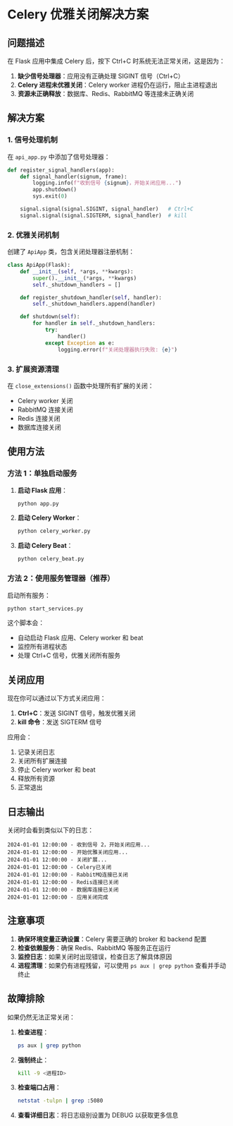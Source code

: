 # Celery 优雅关闭解决方案

## 问题描述

在 Flask 应用中集成 Celery 后，按下 Ctrl+C 时系统无法正常关闭，这是因为：

1. **缺少信号处理器**：应用没有正确处理 SIGINT 信号（Ctrl+C）
2. **Celery 进程未优雅关闭**：Celery worker 进程仍在运行，阻止主进程退出
3. **资源未正确释放**：数据库、Redis、RabbitMQ 等连接未正确关闭

## 解决方案

### 1. 信号处理机制

在 `api_app.py` 中添加了信号处理器：

```python
def register_signal_handlers(app):
    def signal_handler(signum, frame):
        logging.info(f"收到信号 {signum}，开始关闭应用...")
        app.shutdown()
        sys.exit(0)

    signal.signal(signal.SIGINT, signal_handler)   # Ctrl+C
    signal.signal(signal.SIGTERM, signal_handler)  # kill
```

### 2. 优雅关闭机制

创建了 `ApiApp` 类，包含关闭处理器注册机制：

```python
class ApiApp(Flask):
    def __init__(self, *args, **kwargs):
        super().__init__(*args, **kwargs)
        self._shutdown_handlers = []

    def register_shutdown_handler(self, handler):
        self._shutdown_handlers.append(handler)

    def shutdown(self):
        for handler in self._shutdown_handlers:
            try:
                handler()
            except Exception as e:
                logging.error(f"关闭处理器执行失败: {e}")
```

### 3. 扩展资源清理

在 `close_extensions()` 函数中处理所有扩展的关闭：

- Celery worker 关闭
- RabbitMQ 连接关闭
- Redis 连接关闭
- 数据库连接关闭

## 使用方法

### 方法 1：单独启动服务

1. **启动 Flask 应用**：

   ```bash
   python app.py
   ```

2. **启动 Celery Worker**：

   ```bash
   python celery_worker.py
   ```

3. **启动 Celery Beat**：
   ```bash
   python celery_beat.py
   ```

### 方法 2：使用服务管理器（推荐）

启动所有服务：

```bash
python start_services.py
```

这个脚本会：

- 自动启动 Flask 应用、Celery worker 和 beat
- 监控所有进程状态
- 处理 Ctrl+C 信号，优雅关闭所有服务

## 关闭应用

现在你可以通过以下方式关闭应用：

1. **Ctrl+C**：发送 SIGINT 信号，触发优雅关闭
2. **kill 命令**：发送 SIGTERM 信号

应用会：

1. 记录关闭日志
2. 关闭所有扩展连接
3. 停止 Celery worker 和 beat
4. 释放所有资源
5. 正常退出

## 日志输出

关闭时会看到类似以下的日志：

```
2024-01-01 12:00:00 - 收到信号 2，开始关闭应用...
2024-01-01 12:00:00 - 开始优雅关闭应用...
2024-01-01 12:00:00 - 关闭扩展...
2024-01-01 12:00:00 - Celery已关闭
2024-01-01 12:00:00 - RabbitMQ连接已关闭
2024-01-01 12:00:00 - Redis连接已关闭
2024-01-01 12:00:00 - 数据库连接已关闭
2024-01-01 12:00:00 - 应用关闭完成
```

## 注意事项

1. **确保环境变量正确设置**：Celery 需要正确的 broker 和 backend 配置
2. **检查依赖服务**：确保 Redis、RabbitMQ 等服务正在运行
3. **监控日志**：如果关闭时出现错误，检查日志了解具体原因
4. **进程清理**：如果仍有进程残留，可以使用 `ps aux | grep python` 查看并手动终止

## 故障排除

如果仍然无法正常关闭：

1. **检查进程**：

   ```bash
   ps aux | grep python
   ```

2. **强制终止**：

   ```bash
   kill -9 <进程ID>
   ```

3. **检查端口占用**：

   ```bash
   netstat -tulpn | grep :5080
   ```

4. **查看详细日志**：将日志级别设置为 DEBUG 以获取更多信息

